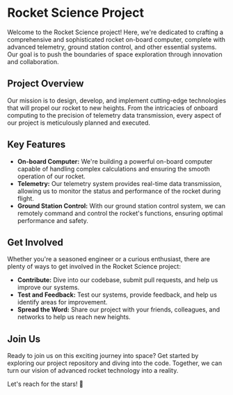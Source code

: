 # Rocket Science Project

Welcome to the Rocket Science project! Here, we're dedicated to crafting a comprehensive and sophisticated rocket on-board computer, complete with advanced telemetry, ground station control, and other essential systems. Our goal is to push the boundaries of space exploration through innovation and collaboration.

## Project Overview

Our mission is to design, develop, and implement cutting-edge technologies that will propel our rocket to new heights. From the intricacies of onboard computing to the precision of telemetry data transmission, every aspect of our project is meticulously planned and executed.

## Key Features

- **On-board Computer:** We're building a powerful on-board computer capable of handling complex calculations and ensuring the smooth operation of our rocket.
- **Telemetry:** Our telemetry system provides real-time data transmission, allowing us to monitor the status and performance of the rocket during flight.
- **Ground Station Control:** With our ground station control system, we can remotely command and control the rocket's functions, ensuring optimal performance and safety.

## Get Involved

Whether you're a seasoned engineer or a curious enthusiast, there are plenty of ways to get involved in the Rocket Science project:

- **Contribute:** Dive into our codebase, submit pull requests, and help us improve our systems.
- **Test and Feedback:** Test our systems, provide feedback, and help us identify areas for improvement.
- **Spread the Word:** Share our project with your friends, colleagues, and networks to help us reach new heights.

## Join Us

Ready to join us on this exciting journey into space? Get started by exploring our project repository and diving into the code. Together, we can turn our vision of advanced rocket technology into a reality.

Let's reach for the stars! 🚀
